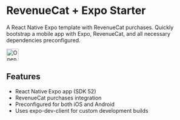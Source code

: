 # RevenueCat + Expo Starter

A React Native Expo template with RevenueCat purchases. Quickly bootstrap a mobile app with Expo, RevenueCat, and all necessary dependencies preconfigured.

<a href="https://idx.google.com/new?template=https://github.com/plahteenlahti/firebase-studio-expo-purchases">
<img
    height="32"
    alt="Open in Firebase Studio"
    src="https://cdn.firebasestudio.dev/btn/open_light_32.svg">
</a>

## Features

- React Native Expo app (SDK 52)
- RevenueCat purchases integration
- Preconfigured for both iOS and Android
- Uses expo-dev-client for custom development builds
